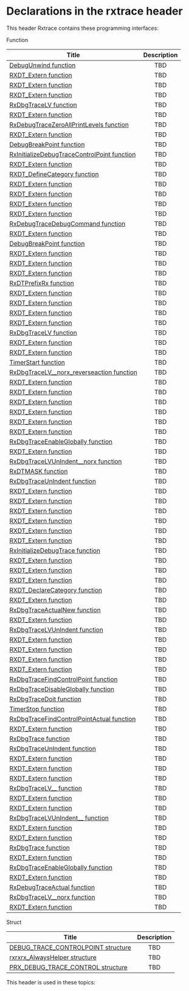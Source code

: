 # Declarations in the rxtrace header
This header Rxtrace contains these programming interfaces:

Function

| Title        | Description    |
| ------------- |:-------------:|
| [DebugUnwind function](nf-rxtrace-debugunwind.md) | TBD |
| [RXDT_Extern function](nf-rxtrace-rxdt-extern~r37.md) | TBD |
| [RXDT_Extern function](nf-rxtrace-rxdt-extern~r51.md) | TBD |
| [RXDT_Extern function](nf-rxtrace-rxdt-extern~r9.md) | TBD |
| [RxDbgTraceLV function](nf-rxtrace-rxdbgtracelv~r1.md) | TBD |
| [RXDT_Extern function](nf-rxtrace-rxdt-extern~r43.md) | TBD |
| [RxDebugTraceZeroAllPrintLevels function](nf-rxtrace-rxdebugtracezeroallprintlevels.md) | TBD |
| [RXDT_Extern function](nf-rxtrace-rxdt-extern~r20.md) | TBD |
| [DebugBreakPoint function](nf-rxtrace-debugbreakpoint~r1.md) | TBD |
| [RxInitializeDebugTraceControlPoint function](nf-rxtrace-rxinitializedebugtracecontrolpoint.md) | TBD |
| [RXDT_Extern function](nf-rxtrace-rxdt-extern~r45.md) | TBD |
| [RXDT_DefineCategory function](nf-rxtrace-rxdt-definecategory.md) | TBD |
| [RXDT_Extern function](nf-rxtrace-rxdt-extern~r52.md) | TBD |
| [RXDT_Extern function](nf-rxtrace-rxdt-extern~r41.md) | TBD |
| [RXDT_Extern function](nf-rxtrace-rxdt-extern~r22.md) | TBD |
| [RXDT_Extern function](nf-rxtrace-rxdt-extern~r48.md) | TBD |
| [RxDebugTraceDebugCommand function](nf-rxtrace-rxdebugtracedebugcommand.md) | TBD |
| [RXDT_Extern function](nf-rxtrace-rxdt-extern~r31.md) | TBD |
| [DebugBreakPoint function](nf-rxtrace-debugbreakpoint.md) | TBD |
| [RXDT_Extern function](nf-rxtrace-rxdt-extern~r4.md) | TBD |
| [RXDT_Extern function](nf-rxtrace-rxdt-extern~r12.md) | TBD |
| [RXDT_Extern function](nf-rxtrace-rxdt-extern~r34.md) | TBD |
| [RxDTPrefixRx function](nf-rxtrace-rxdtprefixrx.md) | TBD |
| [RXDT_Extern function](nf-rxtrace-rxdt-extern~r15.md) | TBD |
| [RXDT_Extern function](nf-rxtrace-rxdt-extern~r6.md) | TBD |
| [RXDT_Extern function](nf-rxtrace-rxdt-extern~r23.md) | TBD |
| [RXDT_Extern function](nf-rxtrace-rxdt-extern~r40.md) | TBD |
| [RxDbgTraceLV function](nf-rxtrace-rxdbgtracelv.md) | TBD |
| [RXDT_Extern function](nf-rxtrace-rxdt-extern~r32.md) | TBD |
| [RXDT_Extern function](nf-rxtrace-rxdt-extern~r49.md) | TBD |
| [TimerStart function](nf-rxtrace-timerstart.md) | TBD |
| [RxDbgTraceLV__norx_reverseaction function](nf-rxtrace-rxdbgtracelv--norx-reverseaction.md) | TBD |
| [RXDT_Extern function](nf-rxtrace-rxdt-extern~r25.md) | TBD |
| [RXDT_Extern function](nf-rxtrace-rxdt-extern~r16.md) | TBD |
| [RXDT_Extern function](nf-rxtrace-rxdt-extern~r42.md) | TBD |
| [RXDT_Extern function](nf-rxtrace-rxdt-extern~r46.md) | TBD |
| [RXDT_Extern function](nf-rxtrace-rxdt-extern~r30.md) | TBD |
| [RXDT_Extern function](nf-rxtrace-rxdt-extern~r39.md) | TBD |
| [RxDbgTraceEnableGlobally function](nf-rxtrace-rxdbgtraceenableglobally~r1.md) | TBD |
| [RXDT_Extern function](nf-rxtrace-rxdt-extern~r10.md) | TBD |
| [RxDbgTraceLVUnIndent__norx function](nf-rxtrace-rxdbgtracelvunindent--norx.md) | TBD |
| [RxDTMASK function](nf-rxtrace-rxdtmask.md) | TBD |
| [RxDbgTraceUnIndent function](nf-rxtrace-rxdbgtraceunindent~r1.md) | TBD |
| [RXDT_Extern function](nf-rxtrace-rxdt-extern~r50.md) | TBD |
| [RXDT_Extern function](nf-rxtrace-rxdt-extern.md) | TBD |
| [RXDT_Extern function](nf-rxtrace-rxdt-extern~r14.md) | TBD |
| [RXDT_Extern function](nf-rxtrace-rxdt-extern~r28.md) | TBD |
| [RXDT_Extern function](nf-rxtrace-rxdt-extern~r7.md) | TBD |
| [RXDT_Extern function](nf-rxtrace-rxdt-extern~r19.md) | TBD |
| [RxInitializeDebugTrace function](nf-rxtrace-rxinitializedebugtrace.md) | TBD |
| [RXDT_Extern function](nf-rxtrace-rxdt-extern~r17.md) | TBD |
| [RXDT_Extern function](nf-rxtrace-rxdt-extern~r21.md) | TBD |
| [RXDT_Extern function](nf-rxtrace-rxdt-extern~r18.md) | TBD |
| [RXDT_DeclareCategory function](nf-rxtrace-rxdt-declarecategory.md) | TBD |
| [RXDT_Extern function](nf-rxtrace-rxdt-extern~r5.md) | TBD |
| [RxDbgTraceActualNew function](nf-rxtrace-rxdbgtraceactualnew.md) | TBD |
| [RXDT_Extern function](nf-rxtrace-rxdt-extern~r3.md) | TBD |
| [RxDbgTraceLVUnIndent function](nf-rxtrace-rxdbgtracelvunindent.md) | TBD |
| [RXDT_Extern function](nf-rxtrace-rxdt-extern~r2.md) | TBD |
| [RXDT_Extern function](nf-rxtrace-rxdt-extern~r38.md) | TBD |
| [RXDT_Extern function](nf-rxtrace-rxdt-extern~r33.md) | TBD |
| [RXDT_Extern function](nf-rxtrace-rxdt-extern~r47.md) | TBD |
| [RxDbgTraceFindControlPoint function](nf-rxtrace-rxdbgtracefindcontrolpoint.md) | TBD |
| [RxDbgTraceDisableGlobally function](nf-rxtrace-rxdbgtracedisableglobally.md) | TBD |
| [RxDbgTraceDoit function](nf-rxtrace-rxdbgtracedoit.md) | TBD |
| [TimerStop function](nf-rxtrace-timerstop.md) | TBD |
| [RxDbgTraceFindControlPointActual function](nf-rxtrace-rxdbgtracefindcontrolpointactual.md) | TBD |
| [RXDT_Extern function](nf-rxtrace-rxdt-extern~r29.md) | TBD |
| [RxDbgTrace function](nf-rxtrace-rxdbgtrace~r1.md) | TBD |
| [RxDbgTraceUnIndent function](nf-rxtrace-rxdbgtraceunindent.md) | TBD |
| [RXDT_Extern function](nf-rxtrace-rxdt-extern~r13.md) | TBD |
| [RXDT_Extern function](nf-rxtrace-rxdt-extern~r44.md) | TBD |
| [RXDT_Extern function](nf-rxtrace-rxdt-extern~r11.md) | TBD |
| [RxDbgTraceLV__ function](nf-rxtrace-rxdbgtracelv--.md) | TBD |
| [RXDT_Extern function](nf-rxtrace-rxdt-extern~r1.md) | TBD |
| [RXDT_Extern function](nf-rxtrace-rxdt-extern~r27.md) | TBD |
| [RxDbgTraceLVUnIndent__ function](nf-rxtrace-rxdbgtracelvunindent--.md) | TBD |
| [RXDT_Extern function](nf-rxtrace-rxdt-extern~r24.md) | TBD |
| [RXDT_Extern function](nf-rxtrace-rxdt-extern~r26.md) | TBD |
| [RxDbgTrace function](nf-rxtrace-rxdbgtrace.md) | TBD |
| [RXDT_Extern function](nf-rxtrace-rxdt-extern~r35.md) | TBD |
| [RxDbgTraceEnableGlobally function](nf-rxtrace-rxdbgtraceenableglobally.md) | TBD |
| [RXDT_Extern function](nf-rxtrace-rxdt-extern~r8.md) | TBD |
| [RxDebugTraceActual function](nf-rxtrace-rxdebugtraceactual.md) | TBD |
| [RxDbgTraceLV__norx function](nf-rxtrace-rxdbgtracelv--norx.md) | TBD |
| [RXDT_Extern function](nf-rxtrace-rxdt-extern~r36.md) | TBD |
Struct

| Title        | Description    |
| ------------- |:-------------:|
| [DEBUG_TRACE_CONTROLPOINT structure](ns-rxtrace--debug-trace-controlpoint.md) | TBD |
| [rxrxrx_AlwaysHelper structure](ns-rxtrace-rxrxrx-alwayshelper.md) | TBD |
| [PRX_DEBUG_TRACE_CONTROL structure](ns-rxtrace-prx-debug-trace-control.md) | TBD |

This header is used in these topics:


